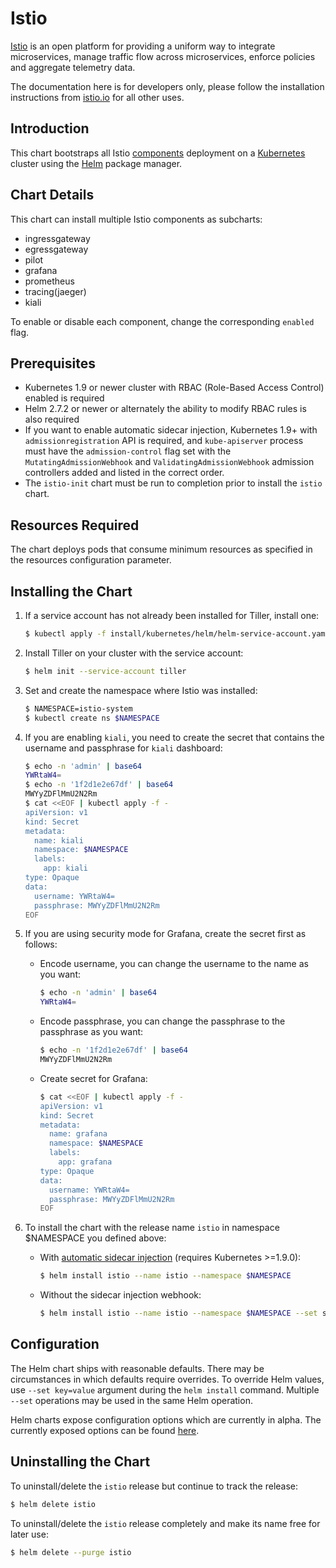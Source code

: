 # Istio

[Istio](https://istio.io/) is an open platform for providing a uniform way to integrate microservices, manage traffic flow across microservices, enforce policies and aggregate telemetry data.

The documentation here is for developers only, please follow the installation instructions from [istio.io](https://istio.io/docs/setup/kubernetes/install/helm/) for all other uses.

## Introduction

This chart bootstraps all Istio [components](https://istio.io/docs/concepts/what-is-istio/) deployment on a [Kubernetes](http://kubernetes.io) cluster using the [Helm](https://helm.sh) package manager.

## Chart Details

This chart can install multiple Istio components as subcharts:
- ingressgateway
- egressgateway
- pilot
- grafana
- prometheus
- tracing(jaeger)
- kiali

To enable or disable each component, change the corresponding `enabled` flag.

## Prerequisites

- Kubernetes 1.9 or newer cluster with RBAC (Role-Based Access Control) enabled is required
- Helm 2.7.2 or newer or alternately the ability to modify RBAC rules is also required
- If you want to enable automatic sidecar injection, Kubernetes 1.9+ with `admissionregistration` API is required, and `kube-apiserver` process must have the `admission-control` flag set with the `MutatingAdmissionWebhook` and `ValidatingAdmissionWebhook` admission controllers added and listed in the correct order.
- The `istio-init` chart must be run to completion prior to install the `istio` chart.

## Resources Required

The chart deploys pods that consume minimum resources as specified in the resources configuration parameter.

## Installing the Chart

1. If a service account has not already been installed for Tiller, install one:

    ```bash
    $ kubectl apply -f install/kubernetes/helm/helm-service-account.yaml
    ```

1. Install Tiller on your cluster with the service account:

    ```bash
    $ helm init --service-account tiller
    ```

1. Set and create the namespace where Istio was installed:

    ```bash
    $ NAMESPACE=istio-system
    $ kubectl create ns $NAMESPACE
    ```

1. If you are enabling `kiali`, you need to create the secret that contains the username and passphrase for `kiali` dashboard:

    ```bash
    $ echo -n 'admin' | base64
    YWRtaW4=
    $ echo -n '1f2d1e2e67df' | base64
    MWYyZDFlMmU2N2Rm
    $ cat <<EOF | kubectl apply -f -
    apiVersion: v1
    kind: Secret
    metadata:
      name: kiali
      namespace: $NAMESPACE
      labels:
        app: kiali
    type: Opaque
    data:
      username: YWRtaW4=
      passphrase: MWYyZDFlMmU2N2Rm
    EOF
    ```

1. If you are using security mode for Grafana, create the secret first as follows:

    - Encode username, you can change the username to the name as you want:

        ```bash
        $ echo -n 'admin' | base64
        YWRtaW4=
        ```

    - Encode passphrase, you can change the passphrase to the passphrase as you want:

        ```bash
        $ echo -n '1f2d1e2e67df' | base64
        MWYyZDFlMmU2N2Rm
        ```

    - Create secret for Grafana:

        ```bash
        $ cat <<EOF | kubectl apply -f -
        apiVersion: v1
        kind: Secret
        metadata:
          name: grafana
          namespace: $NAMESPACE
          labels:
            app: grafana
        type: Opaque
        data:
          username: YWRtaW4=
          passphrase: MWYyZDFlMmU2N2Rm
        EOF
        ```

1. To install the chart with the release name `istio` in namespace $NAMESPACE you defined above:

    - With [automatic sidecar injection](https://istio.io/docs/setup/kubernetes/sidecar-injection/#automatic-sidecar-injection) (requires Kubernetes >=1.9.0):

        ```bash
        $ helm install istio --name istio --namespace $NAMESPACE
        ```

    - Without the sidecar injection webhook:

        ```bash
        $ helm install istio --name istio --namespace $NAMESPACE --set sidecarInjectorWebhook.enabled=false
        ```

## Configuration

The Helm chart ships with reasonable defaults.  There may be circumstances in which defaults require overrides.
To override Helm values, use `--set key=value` argument during the `helm install` command.  Multiple `--set` operations may be used in the same Helm operation.

Helm charts expose configuration options which are currently in alpha.  The currently exposed options can be found [here](https://istio.io/docs/reference/config/installation-options/).

## Uninstalling the Chart

To uninstall/delete the `istio` release but continue to track the release:

```bash
$ helm delete istio
```

To uninstall/delete the `istio` release completely and make its name free for later use:

```bash
$ helm delete --purge istio
```
